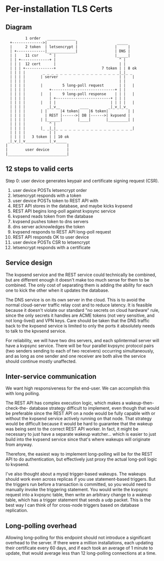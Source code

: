 # Per-installation TLS Certs

## Diagram

             1 order   _____________
      +-------------->|             |                  _____
      |      2 token  | letsencrypt |                 |     |
      | +-------------|_____________|                 | DNS |
      | |    11 csr     ^ |                           |_____|
      | | +-------------+ |                             ^ |
      | | |  12 cert      |                             | |
      | | | +-------------+                     7 token | | 8 ok
      | | | |        _ _ _ _ _ _ _ _ _ _ _ _ _ _ _ _ _ _|_|_ _
      | | | |       | server                            | |   |
      | | | |                                           | |
      | | | |       |         5 long-poll request       | |   |
      | | | |           +-----------------------------+ | |
      | | | |       |   |     9 long-poll response    | | |   |
      | | | |           | +-------------------------+ | | |
      | | | |       |   | |                         | | | |   |
      | | | |          _|_v__         ____         _|_v_|_v_
      | | | |       | |      |4 token|    |6 token|         | |
      | | | |         | REST |------>| DB |------>| kvpsend |
      | | | |       | |______|       |____|       |_________| |
      | | | |           ^ |
      | | | |       |_ _|_|_ _ _ _ _ _ _ _ _ _ _ _ _ _ _ _ _ _|
      | | | |           | |
      | | | |   3 token | | 10 ok
     _|_v_|_v___________|_v_____
    |                           |
    |        user device        |
    |___________________________|


## 12 steps to valid certs

Step 0: user device generates keypair and certificate signing request (CSR).

1. user device POSTs letsencrypt order
2. letsencrypt responds with a token
3. user device POSTs token to REST API with
4. REST API stores in the database, and maybe kicks kvpsend
5. REST API begins long-poll against kvpsync service
6. kvpsend reads token from the database
7. kvpsend pushes token to dns servers
8. dns server acknowledges the token
9. kvpsend responds to REST API long-poll request
10. REST API responds OK to user device
11. user device POSTs CSR to letsencrypt
12. letsencrypt responds with a certificate

## Service design

The kvpsend service and the REST service could technically be combined, but are
different enough it doesn't make too much sense for them to be combined.  The
only cost of separating them is adding the ability for each one to kick the
other when it updates the database.

The DNS service is on its own server in the cloud.  This is to avoid the normal
cloud-server traffic relay cost and to reduce latency.  It is feasible because
it doesn't violate our standard "no secrets on cloud hardware" rule, since the
only secrets it handles are ACME tokens (not very sensitive, and not
long-lived) and VPN keys.  Care should be taken that the DNS traffic back to
the kvpsend service is limited to only the ports it absolutely needs to talk to
the kpvsend service.

For reliability, we will have two dns servers, and each splintermail server
will have a kvpsync service.  There will be four parallel kvpsync protocol
pairs (two senders sending to each of two receivers) occurring simultaneously,
and as long as one sender and one receiver are both alive the service should
continue mostly unaffected.

## Inter-service communication

We want high responsiveness for the end-user.  We can accomplish this with long
polling.

The REST API has complex execution logic, which makes a wakeup-then-check-the-
database strategy difficult to implement, even though that would be preferable
since the REST API on a node would be fully capable with or without the kvpsend
service actively running on that node.  That strategy would be difficult
because it would be hard to guarantee that the wakeup was being sent to the
correct REST API worker.  In fact, it might be necessary to just have a
separate wakeup watcher... which is easier to just build into the kvpsend
service since that's where wakeups will originate from anyway.

Therefore, the easiest way to implement long-polling will be for the REST API
to do authentication, but effectively just proxy the actual long-poll logic to
kvpsend.

I've also thought about a mysql trigger-based wakeups.  The wakeups should work
even across replicas if you use statement-based triggers.  But the triggers
run before a transaction is committed, so you would need to manually invoke
the triggering statement.  You would write the kvpsync request into a kvpsync
table, then write an arbitrary change to a wakeup table, which has a trigger
statement that sends a udp packet.  This is the best way I can think of for
cross-node triggers based on database replication.

## Long-polling overhead

Allowing long-polling for this endpoint should not introduce a significant
overhead to the server.  If there were a million installations, each updating
their certificate every 60 days, and if each took an average of 1 minute to
update, that would average less than 12 long-polling connections at a time.
